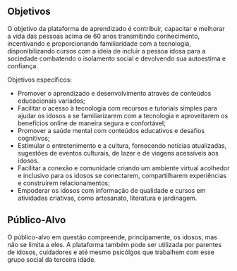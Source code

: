 ## Objetivos

O objetivo da plataforma de aprendizado é contribuir, capacitar e melhorar a vida das pessoas acima de 60 anos transmitindo conhecimento, incentivando e proporcionando familiaridade com a tecnologia, disponibilizando cursos com a ideia de incluir a pessoa idosa para a sociedade combatendo o isolamento social e devolvendo sua autoestima e confiança.

Objetivos específicos:
- Promover o aprendizado e desenvolvimento através de conteúdos educacionais variados;
- Facilitar o acesso à tecnologia com recursos e tutoriais simples para ajudar os idosos a se familiarizarem com a tecnologia e aproveitarem os benefícios online de maneira segura e confortável;
- Promover a saúde mental com conteúdos educativos e desafios cognitivos;
- Estimular o entretenimento e a cultura, fornecendo notícias atualizadas, sugestões de eventos culturais, de lazer e de viagens acessíveis aos idosos.
- Facilitar a conexão e comunidade criando um ambiente virtual acolhedor e inclusivo para os idosos se conectarem, compartilharem experiências e construírem relacionamentos;
- Empoderar os idosos com informação de qualidade e cursos em atividades criativas, como artesanato, literatura e jardinagem.

## Público-Alvo

O público-alvo em questão compreende, principamente, os idosos, mas não se limita a eles. A plataforma também pode ser utilizada por parentes de idosos, cuidadores e até mesmo psicólgos que trabalhem com esse grupo social da terceira idade.

